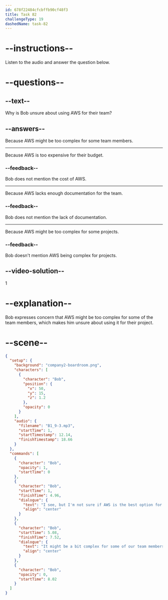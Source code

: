 ```yaml
---
id: 678f22484cfcbffb90cf48f3
title: Task 82
challengeType: 19
dashedName: task-82
---
```


<!-- (audio) Bob: I see, but I'm not sure if AWS is the best option for us. It might be a bit complex for some of our team members. -->

# --instructions--

Listen to the audio and answer the question below.

# --questions--

## --text--

Why is Bob unsure about using AWS for their team?

## --answers--

Because AWS might be too complex for some team members.

---

Because AWS is too expensive for their budget.

### --feedback--

Bob does not mention the cost of AWS.

---

Because AWS lacks enough documentation for the team.

### --feedback--

Bob does not mention the lack of documentation.

---

Because AWS might be too complex for some projects.

### --feedback--

Bob doesn't mention AWS being complex for projects.

## --video-solution--

1

# --explanation--

Bob expresses concern that AWS might be too complex for some of the team members, which makes him unsure about using it for their project.

# --scene--

```json
{
  "setup": {
    "background": "company2-boardroom.png",
    "characters": [
      {
        "character": "Bob",
        "position": {
          "x": 50,
          "y": 15,
          "z": 1.2
        },
        "opacity": 0
      }
    ],
    "audio": {
      "filename": "B1_9-3.mp3",
      "startTime": 1,
      "startTimestamp": 12.14,
      "finishTimestamp": 18.66
    }
  },
  "commands": [
    {
      "character": "Bob",
      "opacity": 1,
      "startTime": 0
    },
    {
      "character": "Bob",
      "startTime": 1,
      "finishTime": 4.96,
      "dialogue": {
        "text": "I see, but I'm not sure if AWS is the best option for us.",
        "align": "center"
      }
    },
    {
      "character": "Bob",
      "startTime": 5.08,
      "finishTime": 7.52,
      "dialogue": {
        "text": "It might be a bit complex for some of our team members.",
        "align": "center"
      }
    },
    {
      "character": "Bob",
      "opacity": 0,
      "startTime": 8.02
    }
  ]
}
```
